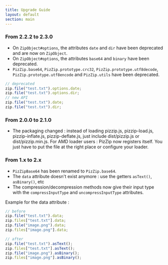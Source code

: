 ```yaml
---
title: Upgrade Guide
layout: default
section: main
---
```


### From 2.2.2 to 2.3.0

- On `ZipObject#options`, the attributes `date` and `dir` have been
  deprecated and are now on `ZipObject`.
- On `ZipObject#options`, the attributes `base64` and `binary` have been
  deprecated.
- `PizZip.base64`, `PizZip.prototype.crc32`, `PizZip.prototype.utf8decode`,
  `PizZip.prototype.utf8encode` and `PizZip.utils` have been deprecated.

```js
// deprecated
zip.file("test.txt").options.date;
zip.file("test.txt").options.dir;
// new API
zip.file("test.txt").date;
zip.file("test.txt").dir;
```

### From 2.0.0 to 2.1.0

- The packaging changed : instead of loading pizzip.js, pizzip-load.js,
  pizzip-inflate.js, pizzip-deflate.js, just include dist/pizzip.js or
  dist/pizzip.min.js.
  For AMD loader users : PizZip now registers itself. You just have to put the
  file at the right place or configure your loader.

### From 1.x to 2.x

- `PizZipBase64` has been renamed to `PizZip.base64`.
- The `data` attribute doesn't exist anymore :
  use the getters `asText()`, `asBinary()`, etc
- The compression/decompression methods now give their input type with the
  `compressInputType` and `uncompressInputType` attributes.

Example for the data attribute :

```js
// before
zip.file("test.txt").data;
zip.files["test.txt"].data;
zip.file("image.png").data;
zip.files["image.png"].data;

// after
zip.file("test.txt").asText();
zip.files["test.txt"].asText();
zip.file("image.png").asBinary();
zip.files["image.png"].asBinary();
```
